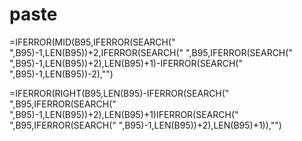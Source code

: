 # paste

=IFERROR(MID(B95,IFERROR(SEARCH(" ",B95)-1,LEN(B95))+2,IFERROR(SEARCH(" ",B95,IFERROR(SEARCH(" ",B95)-1,LEN(B95))+2),LEN(B95)+1)-IFERROR(SEARCH(" ",B95)-1,LEN(B95))-2),"")

=IFERROR(RIGHT(B95,LEN(B95)-IFERROR(SEARCH(" ",B95,IFERROR(SEARCH(" ",B95)-1,LEN(B95))+2),LEN(B95)+1)IFERROR(SEARCH(" ",B95,IFERROR(SEARCH(" ",B95)-1,LEN(B95))+2),LEN(B95)+1)),"")
